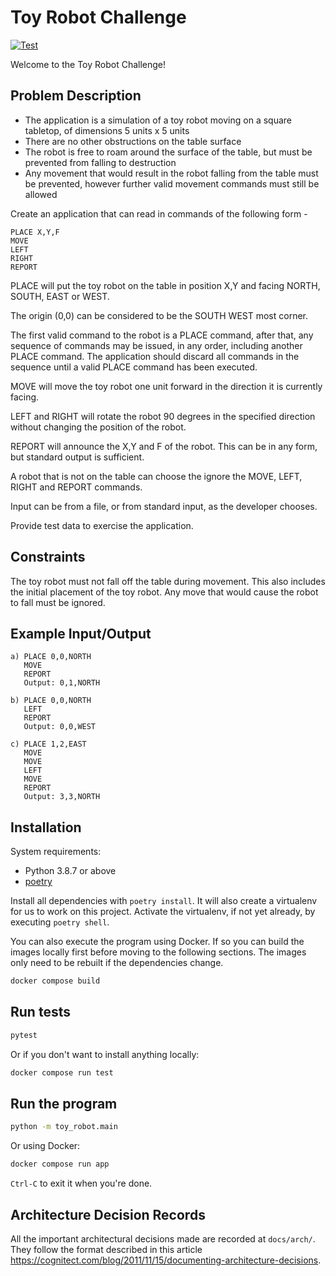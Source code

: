 # Toy Robot Challenge

[![Test](https://github.com/tkhoa2711/toy-robot-challenge/actions/workflows/test.yml/badge.svg)](https://github.com/tkhoa2711/toy-robot-challenge/actions/workflows/test.yml)

Welcome to the Toy Robot Challenge!

## Problem Description

- The application is a simulation of a toy robot moving on a square tabletop, of dimensions 5 units x 5 units
- There are no other obstructions on the table surface
- The robot is free to roam around the surface of the table, but must be prevented from falling to destruction
- Any movement that would result in the robot falling from the table must be prevented, however further valid movement
  commands must still be allowed

Create an application that can read in commands of the following form -

    PLACE X,Y,F
    MOVE
    LEFT
    RIGHT
    REPORT

PLACE will put the toy robot on the table in position X,Y and facing NORTH, SOUTH, EAST or WEST.

The origin (0,0) can be considered to be the SOUTH WEST most corner.

The first valid command to the robot is a PLACE command, after that, any sequence of commands may be issued, in any
order, including another PLACE command. The application should discard all commands in the sequence until a valid PLACE
command has been executed.

MOVE will move the toy robot one unit forward in the direction it is currently facing.

LEFT and RIGHT will rotate the robot 90 degrees in the specified direction without changing the position of the robot.

REPORT will announce the X,Y and F of the robot. This can be in any form, but standard output is sufficient.

A robot that is not on the table can choose the ignore the MOVE, LEFT, RIGHT and REPORT commands.

Input can be from a file, or from standard input, as the developer chooses.

Provide test data to exercise the application.

## Constraints

The toy robot must not fall off the table during movement. This also includes the initial placement of the toy robot.
Any move that would cause the robot to fall must be ignored.

## Example Input/Output

    a) PLACE 0,0,NORTH
       MOVE
       REPORT
       Output: 0,1,NORTH

    b) PLACE 0,0,NORTH
       LEFT
       REPORT
       Output: 0,0,WEST

    c) PLACE 1,2,EAST
       MOVE
       MOVE
       LEFT
       MOVE
       REPORT
       Output: 3,3,NORTH

## Installation

System requirements:

- Python 3.8.7 or above
- [poetry](https://python-poetry.org/)

Install all dependencies with `poetry install`. It will also create a virtualenv for us to work on this project.
Activate the virtualenv, if not yet already, by executing `poetry shell`.

You can also execute the program using Docker. If so you can build the images locally first before moving to the
following sections. The images only need to be rebuilt if the dependencies change.

```sh
docker compose build
```

## Run tests

```sh
pytest
```

Or if you don't want to install anything locally:

```sh
docker compose run test
```

## Run the program

```sh
python -m toy_robot.main
```

Or using Docker:

```sh
docker compose run app
```

`Ctrl-C` to exit it when you're done.

## Architecture Decision Records

All the important architectural decisions made are recorded at `docs/arch/`. They follow the format described in this
article https://cognitect.com/blog/2011/11/15/documenting-architecture-decisions.
